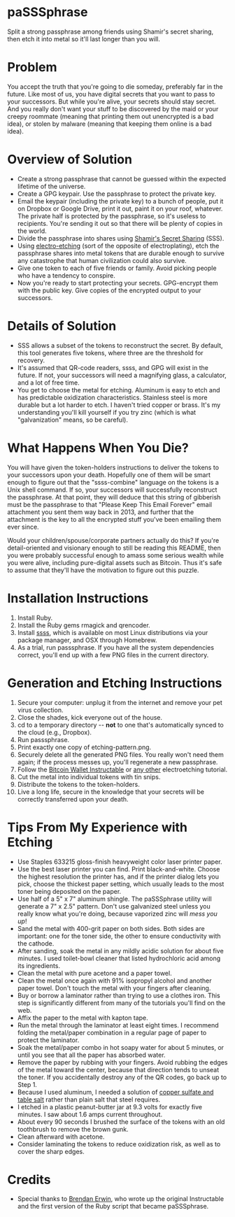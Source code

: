 paSSSphrase
===========

Split a strong passphrase among friends using Shamir's secret sharing, then etch it into metal so it'll last longer than you will.

Problem
=======

You accept the truth that you're going to die someday, preferably far in the future. Like most of us, you have digital secrets that you want to pass to your successors. But while you're alive, your secrets should stay secret. And you really don't want your stuff to be discovered by the maid or your creepy roommate (meaning that printing them out unencrypted is a bad idea), or stolen by malware (meaning that keeping them online is a bad idea).

Overview of Solution
====================

* Create a strong passphrase that cannot be guessed within the expected lifetime of the universe.
* Create a GPG keypair. Use the passphrase to protect the private key.
* Email the keypair (including the private key) to a bunch of people, put it on Dropbox or Google Drive, print it out, paint it on your roof, whatever. The private half is protected by the passphrase, so it's useless to recipients. You're sending it out so that there will be plenty of copies in the world.
* Divide the passphrase into shares using [Shamir's Secret Sharing](http://en.wikipedia.org/wiki/Shamir's_Secret_Sharing) (SSS).
* Using [electro-etching](http://en.wikipedia.org/wiki/Electroetching) (sort of the opposite of electroplating), etch the passphrase shares into metal tokens that are durable enough to survive any catastrophe that human civilization could also survive.
* Give one token to each of five friends or family. Avoid picking people who have a tendency to conspire.
* Now you're ready to start protecting your secrets. GPG-encrypt them with the public key. Give copies of the encrypted output to your successors.

Details of Solution
===================

* SSS allows a subset of the tokens to reconstruct the secret. By default, this tool generates five tokens, where three are the threshold for recovery.
* It's assumed that QR-code readers, ssss, and GPG will exist in the future. If not, your successors will need a magnifying glass, a calculator, and a lot of free time.
* You get to choose the metal for etching. Aluminum is easy to etch and has predictable oxidization characteristics. Stainless steel is more durable but a lot harder to etch. I haven't tried copper or brass. It's my understanding you'll kill yourself if you try zinc (which is what "galvanization" means, so be careful).

What Happens When You Die?
==========================

You will have given the token-holders instructions to deliver the tokens to your successors upon your death. Hopefully one of them will be smart enough to figure out that the "ssss-combine" language on the tokens is a Unix shell command. If so, your successors will successfully reconstruct the passphrase. At that point, they will deduce that this string of gibberish must be the passphrase to that "Please Keep This Email Forever" email attachment you sent them way back in 2013, and further that the attachment is the key to all the encrypted stuff you've been emailing them ever since.

Would your children/spouse/corporate partners actually do this? If you're detail-oriented and visionary enough to still be reading this README, then you were probably successful enough to amass some serious wealth while you were alive, including pure-digital assets such as Bitcoin. Thus it's safe to assume that they'll have the motivation to figure out this puzzle.

Installation Instructions
=========================

1. Install Ruby.
1. Install the Ruby gems rmagick and qrencoder.
1. Install [ssss](http://point-at-infinity.org/ssss/), which is available on most Linux distributions via your package manager, and OSX through Homebrew.
1. As a trial, run passsphrase. If you have all the system dependencies correct, you'll end up with a few PNG files in the current directory.

Generation and Etching Instructions
===================================

1. Secure your computer: unplug it from the internet and remove your pet virus collection.
1. Close the shades, kick everyone out of the house.
1. cd to a temporary directory -- **not** to one that's automatically synced to the cloud (e.g., Dropbox).
1. Run passsphrase.
1. Print exactly one copy of etching-pattern.png.
1. Securely delete all the generated PNG files. You really won't need them again; if the process messes up, you'll regenerate a new passphrase.
1. Follow the [Bitcoin Wallet Instructable](http://instructables.com/id/A-Stainless-Steel-Bitcoin-Wallet/) or [any other](http://steampunkworkshop.com/electroetch.shtml) electroetching tutorial.
1. Cut the metal into individual tokens with tin snips.
1. Distribute the tokens to the token-holders.
1. Live a long life, secure in the knowledge that your secrets will be correctly transferred upon your death.

Tips From My Experience with Etching
====================================

* Use Staples 633215 gloss-finish heavyweight color laser printer paper.
* Use the best laser printer you can find. Print black-and-white. Choose the highest resolution the printer has, and if the printer dialog lets you pick, choose the thickest paper setting, which usually leads to the most toner being deposited on the paper.
* Use half of a 5" x 7" aluminum shingle. The paSSSphrase utility will generate a 7" x 2.5" pattern. Don't use galvanized steel unless you really know what you're doing, because vaporized zinc will *mess you up*!
* Sand the metal with 400-grit paper on both sides. Both sides are important: one for the toner side, the other to ensure conductivity with the cathode.
* After sanding, soak the metal in any mildly acidic solution for about five minutes. I used toilet-bowl cleaner that listed hydrochloric acid among its ingredients.
* Clean the metal with pure acetone and a paper towel.
* Clean the metal once again with 91% isopropyl alcohol and another paper towel. Don't touch the metal with your fingers after cleaning.
* Buy or borrow a laminator rather than trying to use a clothes iron. This step is significantly different from many of the tutorials you'll find on the web.
* Affix the paper to the metal with kapton tape.
* Run the metal through the laminator at least eight times. I recommend folding the metal/paper combination in a regular page of paper to protect the laminator.
* Soak the metal/paper combo in hot soapy water for about 5 minutes, or until you see that all the paper has absorbed water.
* Remove the paper by rubbing with your fingers. Avoid rubbing the edges of the metal toward the center, because that direction tends to unseat the toner. If you accidentally destroy any of the QR codes, go back up to Step 1.
* Because I used aluminum, I needed a solution of [copper sulfate and table salt](http://www.nontoxicprint.com/electroetching.htm) rather than plain salt that steel requires.
* I etched in a plastic peanut-butter jar at 9.3 volts for exactly five minutes. I saw about 1.6 amps current throughout.
* About every 90 seconds I brushed the surface of the tokens with an old toothbrush to remove the brown gunk.
* Clean afterward with acetone.
* Consider laminating the tokens to reduce oxidization risk, as well as to cover the sharp edges.

Credits
=======

* Special thanks to [Brendan Erwin](https://github.com/brendanjerwin/cold_steel_storage), who wrote up the original Instructable and the first version of the Ruby script that became paSSSphrase.
